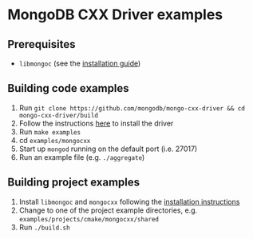 # MongoDB CXX Driver examples

## Prerequisites

* `libmongoc` (see the [installation guide](https://mongoc.org/libmongoc/current/installing.html))

## Building code examples

1. Run `git clone https://github.com/mongodb/mongo-cxx-driver && cd mongo-cxx-driver/build`
2. Follow the instructions [here](https://www.mongodb.com/docs/languages/cpp/drivers/current/installation/) to install the driver
3. Run `make examples`
4. cd `examples/mongocxx`
5. Start up `mongod` running on the default port (i.e. 27017)
6. Run an example file (e.g. `./aggregate`)

## Building project examples

1. Install `libmongoc` and `mongocxx` following the [installation
   instructions](https://www.mongodb.com/docs/languages/cpp/drivers/current/installation/)
2. Change to one of the project example directories, e.g. `examples/projects/cmake/mongocxx/shared`
3. Run `./build.sh`
